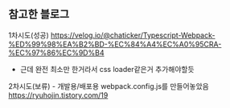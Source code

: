 참고한 블로그
---------------
1차시도(성공)
https://velog.io/@chaticker/Typescript-Webpack-%ED%99%98%EA%B2%BD-%EC%84%A4%EC%A0%95CRA-%EC%97%86%EC%9D%B4

- 근데 완전 최소만 한거라서 css loader같은거 추가해야할듯

2차시도(보류) - 개발용/배포용 webpack.config.js를 만들어놓았음
https://ryuhojin.tistory.com/19
